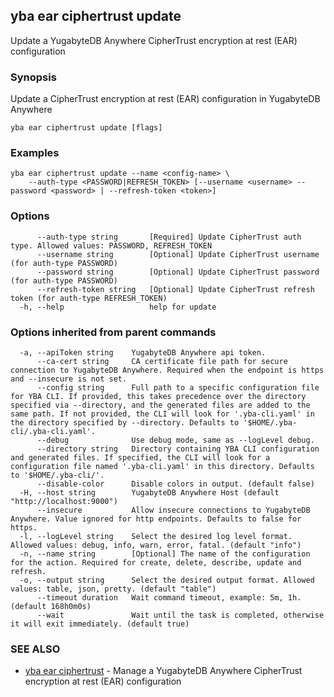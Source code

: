 ## yba ear ciphertrust update

Update a YugabyteDB Anywhere CipherTrust encryption at rest (EAR) configuration

### Synopsis

Update a CipherTrust encryption at rest (EAR) configuration in YugabyteDB Anywhere

```
yba ear ciphertrust update [flags]
```

### Examples

```
yba ear ciphertrust update --name <config-name> \
    --auth-type <PASSWORD|REFRESH_TOKEN> [--username <username> --password <password> | --refresh-token <token>]
```

### Options

```
      --auth-type string       [Required] Update CipherTrust auth type. Allowed values: PASSWORD, REFRESH_TOKEN
      --username string        [Optional] Update CipherTrust username (for auth-type PASSWORD)
      --password string        [Optional] Update CipherTrust password (for auth-type PASSWORD)
      --refresh-token string   [Optional] Update CipherTrust refresh token (for auth-type REFRESH_TOKEN)
  -h, --help                   help for update
```

### Options inherited from parent commands

```
  -a, --apiToken string    YugabyteDB Anywhere api token.
      --ca-cert string     CA certificate file path for secure connection to YugabyteDB Anywhere. Required when the endpoint is https and --insecure is not set.
      --config string      Full path to a specific configuration file for YBA CLI. If provided, this takes precedence over the directory specified via --directory, and the generated files are added to the same path. If not provided, the CLI will look for '.yba-cli.yaml' in the directory specified by --directory. Defaults to '$HOME/.yba-cli/.yba-cli.yaml'.
      --debug              Use debug mode, same as --logLevel debug.
      --directory string   Directory containing YBA CLI configuration and generated files. If specified, the CLI will look for a configuration file named '.yba-cli.yaml' in this directory. Defaults to '$HOME/.yba-cli/'.
      --disable-color      Disable colors in output. (default false)
  -H, --host string        YugabyteDB Anywhere Host (default "http://localhost:9000")
      --insecure           Allow insecure connections to YugabyteDB Anywhere. Value ignored for http endpoints. Defaults to false for https.
  -l, --logLevel string    Select the desired log level format. Allowed values: debug, info, warn, error, fatal. (default "info")
  -n, --name string        [Optional] The name of the configuration for the action. Required for create, delete, describe, update and refresh.
  -o, --output string      Select the desired output format. Allowed values: table, json, pretty. (default "table")
      --timeout duration   Wait command timeout, example: 5m, 1h. (default 168h0m0s)
      --wait               Wait until the task is completed, otherwise it will exit immediately. (default true)
```

### SEE ALSO

* [yba ear ciphertrust](yba_ear_ciphertrust.md)	 - Manage a YugabyteDB Anywhere CipherTrust encryption at rest (EAR) configuration

